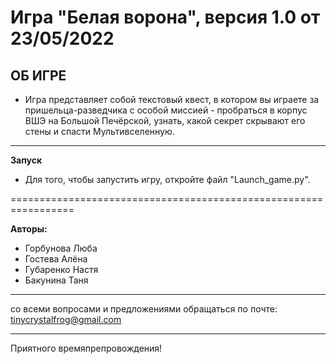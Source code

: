 
# Игра "Белая ворона", версия 1.0 от 23/05/2022


**ОБ ИГРЕ**
--------------------

- Игра представляет собой текстовый квест, в котором вы играете за пришельца-разведчика с особой миссией - пробраться в корпус ВШЭ на Большой Печёрской, узнать, какой секрет скрывают его стены и спасти Мультивселенную. 
-----------------------------------------------------------------

**Запуск**

- Для того, чтобы запустить игру, откройте файл "Launch_game.py". 

=================================================================

**Авторы:** 
- Горбунова Люба
- Гостева Алёна
- Губаренко Настя
- Бакунина Таня

-----------------------------------------------------------------

со всеми вопросами и предложениями обращаться по почте:
tinycrystalfrog@gmail.com

-----------------------------------------------------------------

Приятного времяпрепровождения!
